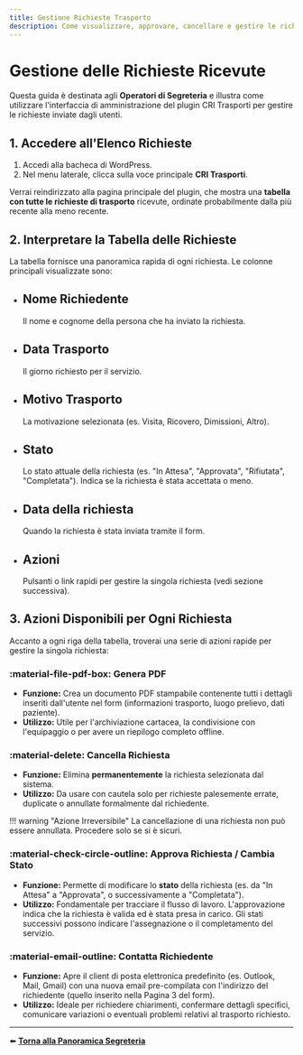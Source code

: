 ```yaml
---
title: Gestione Richieste Trasporto
description: Come visualizzare, approvare, cancellare e gestire le richieste di trasporto sanitario ricevute.
---
```


# Gestione delle Richieste Ricevute

Questa guida è destinata agli **Operatori di Segreteria** e illustra come utilizzare l'interfaccia di amministrazione del plugin CRI Trasporti per gestire le richieste inviate dagli utenti.

## 1. Accedere all'Elenco Richieste

1.  Accedi alla bacheca di WordPress.
2.  Nel menu laterale, clicca sulla voce principale **CRI Trasporti**.

Verrai reindirizzato alla pagina principale del plugin, che mostra una **tabella con tutte le richieste di trasporto** ricevute, ordinate probabilmente dalla più recente alla meno recente.

## 2. Interpretare la Tabella delle Richieste

La tabella fornisce una panoramica rapida di ogni richiesta. Le colonne principali visualizzate sono:

<div class="grid cards" markdown>
<ul>
<li>
    <h2>Nome Richiedente</h2>
    <p>Il nome e cognome della persona che ha inviato la richiesta.</p>
</li>
<li>
    <h2>Data Trasporto</h2>
    <p>Il giorno richiesto per il servizio.</p>
</li>
<li>
    <h2>Motivo Trasporto</h2>
    <p>La motivazione selezionata (es. Visita, Ricovero, Dimissioni, Altro).</p>
</li>
<li>
    <h2>Stato</h2>
    <p>Lo stato attuale della richiesta (es. "In Attesa", "Approvata", "Rifiutata", "Completata"). Indica se la richiesta è stata accettata o meno.</p>
</li>
<li>
    <h2>Data della richiesta</h2>
    <p>Quando la richiesta è stata inviata tramite il form.</p>
</li>
<li>
    <h2>Azioni</h2>
    <p>Pulsanti o link rapidi per gestire la singola richiesta (vedi sezione successiva).</p>
</li>
</ul>
</div>

## 3. Azioni Disponibili per Ogni Richiesta

Accanto a ogni riga della tabella, troverai una serie di azioni rapide per gestire la singola richiesta:

### :material-file-pdf-box: Genera PDF

* **Funzione:** Crea un documento PDF stampabile contenente tutti i dettagli inseriti dall'utente nel form (informazioni trasporto, luogo prelievo, dati paziente).
* **Utilizzo:** Utile per l'archiviazione cartacea, la condivisione con l'equipaggio o per avere un riepilogo completo offline.

### :material-delete: Cancella Richiesta

* **Funzione:** Elimina **permanentemente** la richiesta selezionata dal sistema.
* **Utilizzo:** Da usare con cautela solo per richieste palesemente errate, duplicate o annullate formalmente dal richiedente.

!!! warning "Azione Irreversibile"
    La cancellazione di una richiesta non può essere annullata. Procedere solo se si è sicuri.

### :material-check-circle-outline: Approva Richiesta / Cambia Stato

* **Funzione:** Permette di modificare lo **stato** della richiesta (es. da "In Attesa" a "Approvata", o successivamente a "Completata").
* **Utilizzo:** Fondamentale per tracciare il flusso di lavoro. L'approvazione indica che la richiesta è valida ed è stata presa in carico. Gli stati successivi possono indicare l'assegnazione o il completamento del servizio.

### :material-email-outline: Contatta Richiedente

* **Funzione:** Apre il client di posta elettronica predefinito (es. Outlook, Mail, Gmail) con una nuova email pre-compilata con l'indirizzo del richiedente (quello inserito nella Pagina 3 del form).
* **Utilizzo:** Ideale per richiedere chiarimenti, confermare dettagli specifici, comunicare variazioni o eventuali problemi relativi al trasporto richiesto.

---

⬅️ **[Torna alla Panoramica Segreteria](index.md)**